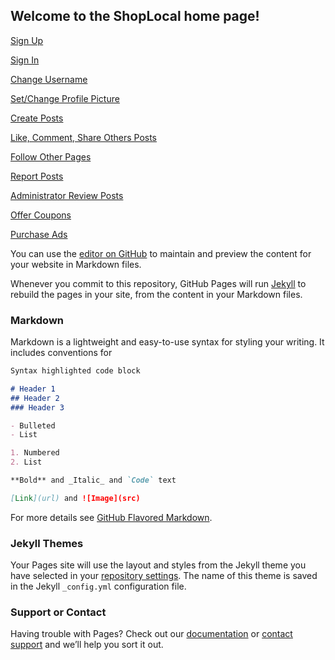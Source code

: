 ## Welcome to the ShopLocal home page!

[Sign Up](Sign-Up.html)

[Sign In](Sign-In.html)

[Change Username](Change-Username.html)

[Set/Change Profile Picture](Set-Change-Profile-Picture.html)

[Create Posts](Create-Posts.html)

[Like, Comment, Share Others Posts](Like-Comment-Share-Others-Posts.html)

[Follow Other Pages](Follow-Other-Pages.html)

[Report Posts](Report-Posts.html)

[Administrator Review Posts](Administrator-Review-Posts.html)

[Offer Coupons](Offer-Coupons.html)

[Purchase Ads](Purchase-Ads.html)

You can use the [editor on GitHub](https://github.com/creyes45/ShopLocal/edit/gh-pages/index.md) to maintain and preview the content for your website in Markdown files.

Whenever you commit to this repository, GitHub Pages will run [Jekyll](https://jekyllrb.com/) to rebuild the pages in your site, from the content in your Markdown files.

### Markdown

Markdown is a lightweight and easy-to-use syntax for styling your writing. It includes conventions for

```markdown
Syntax highlighted code block

# Header 1
## Header 2
### Header 3

- Bulleted
- List

1. Numbered
2. List

**Bold** and _Italic_ and `Code` text

[Link](url) and ![Image](src)
```

For more details see [GitHub Flavored Markdown](https://guides.github.com/features/mastering-markdown/).

### Jekyll Themes

Your Pages site will use the layout and styles from the Jekyll theme you have selected in your [repository settings](https://github.com/creyes45/ShopLocal/settings). The name of this theme is saved in the Jekyll `_config.yml` configuration file.

### Support or Contact

Having trouble with Pages? Check out our [documentation](https://docs.github.com/categories/github-pages-basics/) or [contact support](https://support.github.com/contact) and we’ll help you sort it out.

